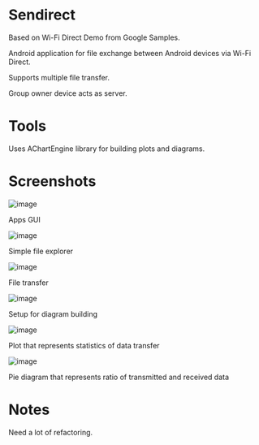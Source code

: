 # Sendirect

Based on Wi-Fi Direct Demo from Google Samples. 

Android application for file exchange between Android devices via Wi-Fi Direct.

Supports multiple file transfer.

Group owner device acts as server.

# Tools

Uses AChartEngine library for building plots and diagrams.

# Screenshots

![image](https://cloud.githubusercontent.com/assets/6691139/7388462/086479e0-ee6e-11e4-9f75-65a81359f154.png)

Apps GUI


![image](https://cloud.githubusercontent.com/assets/6691139/7388468/1521101c-ee6e-11e4-9647-5002c83eb7e6.png)

Simple file explorer


![image](https://cloud.githubusercontent.com/assets/6691139/7388478/2987fd90-ee6e-11e4-8b73-07882fc7b562.png)

File transfer


![image](https://cloud.githubusercontent.com/assets/6691139/7388469/1a09049a-ee6e-11e4-8050-466328149896.png)

Setup for diagram building


![image](https://cloud.githubusercontent.com/assets/6691139/7388477/2473afe8-ee6e-11e4-97f5-78ad8ac8b374.png)

Plot that represents statistics of data transfer


![image](https://cloud.githubusercontent.com/assets/6691139/7388472/20513b74-ee6e-11e4-824d-339a3a5c45c6.png)

Pie diagram that represents ratio of transmitted and received data

# Notes

Need a lot of refactoring.
